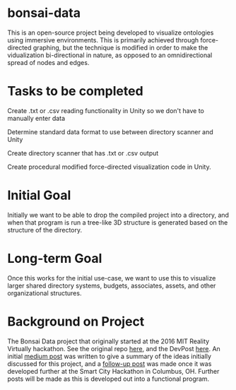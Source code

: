 # bonsai-data
This is an open-source project being developed to visualize ontologies using immersive environments. This is primarily 
achieved through force-directed graphing, but the technique is modified in order to make the vidualization bi-directional in nature, 
as opposed to an omnidirectional spread of nodes and edges.

# Tasks to be completed
Create .txt or .csv reading functionality in Unity so we don't have to manually enter data

Determine standard data format to use between directory scanner and Unity

Create directory scanner that has .txt or .csv output

Create procedural modified force-directed visualization code in Unity.

# Initial Goal
Initially we want to be able to drop the compiled project into a directory, and when that program is run a tree-like 3D structure is generated based on the structure of the directory.

# Long-term Goal
Once this works for the initial use-case, we want to use this to visualize larger shared directory systems, budgets, associates, assets, and other organizational structures.

# Background on Project
The Bonsai Data project that originally started at the 2016 MIT Reality Virtually hackathon. See the original repo 
[here](https://github.com/OhioAdam/Data-Tree-Modeler), and the DevPost [here](https://devpost.com/software/data-tree-modeler).
An initial [medium post](https://medium.com/@UpAndAdam/planting-a-seed-e7461f1abd58) was written to give a summary of the ideas initially
discussed for this project, and a [follow-up post](https://medium.com/@UpAndAdam/bonsai-data-cultivating-the-numbers-54a92968af82) was
made once it was developed further at the Smart City Hackathon in Columbus, OH. Further posts will be made as this is developed out into a 
functional program.
